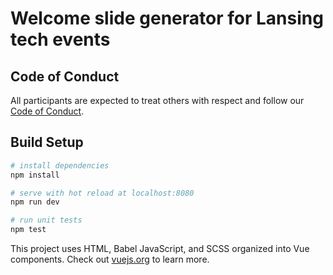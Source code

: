 # Welcome slide generator for Lansing tech events

## Code of Conduct
All participants are expected to treat others with respect and follow our [Code of Conduct](https://www.lansing.codes/code-of-conduct/).

## Build Setup

``` bash
# install dependencies
npm install

# serve with hot reload at localhost:8080
npm run dev

# run unit tests
npm test
```

This project uses HTML, Babel JavaScript, and SCSS organized into Vue components. Check out [vuejs.org](http://vuejs.org/guide/) to learn more.


